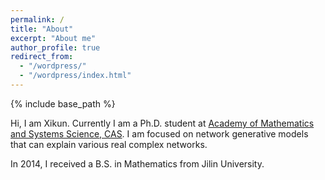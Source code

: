 ```yaml
---
permalink: /
title: "About"
excerpt: "About me"
author_profile: true
redirect_from: 
  - "/wordpress/"
  - "/wordpress/index.html"
---
```


{% include base_path %}

Hi, I am Xikun. Currently I am a Ph.D. student at [Academy of Mathematics and Systems Science, CAS](http://www.amss.cas.cn/). I am focused on network generative models that can explain various real complex networks.

In 2014, I received a B.S. in Mathematics from Jilin University.

